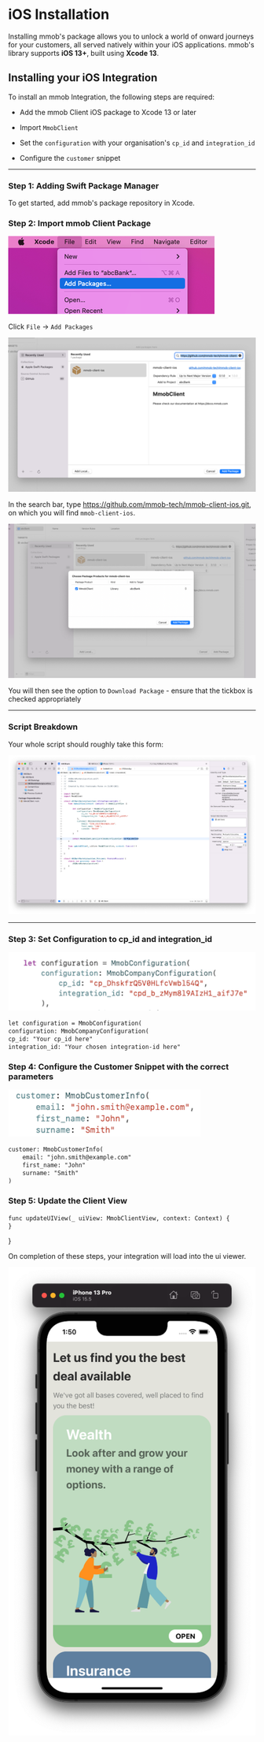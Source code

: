 # iOS Installation

Installing mmob's package allows you to unlock a world of onward journeys for your customers, all served natively within your iOS applications. mmob's library supports **iOS 13+**, built using **Xcode 13**.


## Installing your iOS Integration

To install an mmob Integration, the following steps are required:

- Add the mmob Client iOS package to Xcode 13 or later

- Import `MmobClient`

- Set the `configuration` with your organisation's `cp_id` and `integration_id`

- Configure the `customer` snippet

---
### Step 1: Adding Swift Package Manager

To get started, add mmob's package repository in Xcode.

### Step 2: Import mmob Client Package

![](./../images/1-add-package-menu.png)

Click `File` -> `Add Packages`

![](./../images/2-add-package-modal.png)

In the search bar, type https://github.com/mmob-tech/mmob-client-ios.git, on which you will find `mmob-client-ios`.

![](./../images/3-add-package-modal-confirmation.png)

You will then see the option to `Download Package` - ensure that the tickbox is checked appropriately

---
### Script Breakdown

Your whole script should roughly take this form:

![](./../images/4-snippet-example.png)

---

### Step 3: Set Configuration to cp_id and integration_id

![](./../images/cp-id-swift-config.png)

    let configuration = MmobConfiguration(
    configuration: MmobCompanyConfiguration(
    cp_id: "Your cp_id here"
    integration_id: "Your chosen integration-id here"

### Step 4: Configure the Customer Snippet with the correct parameters

![](./../images/cp-id-swift-customer.png)

    customer: MmobCustomerInfo(
        email: "john.smith@example.com"
        first_name: "John"
        surname: "Smith"
    )

### Step 5: Update the Client View

    func updateUIView(_ uiView: MmobClientView, context: Context) {
    }
}

On completion of these steps, your integration will load into the ui viewer.


![](./../images/5-phone-screen.png)